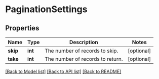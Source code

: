 # PaginationSettings

## Properties
Name | Type | Description | Notes
------------ | ------------- | ------------- | -------------
**skip** | **int** | The number of records to skip. | [optional] 
**take** | **int** | The number of records to return. | [optional] 

[[Back to Model list]](../README.md#documentation-for-models) [[Back to API list]](../README.md#documentation-for-api-endpoints) [[Back to README]](../README.md)


